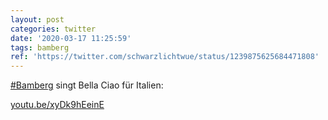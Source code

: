 ```yaml
---
layout: post
categories: twitter
date: '2020-03-17 11:25:59'
tags: bamberg
ref: 'https://twitter.com/schwarzlichtwue/status/1239875625684471808'
---
```

[#Bamberg](/t/bamberg) singt Bella Ciao für Italien:

[youtu.be/xyDk9hEeinE](https://youtu.be/xyDk9hEeinE)